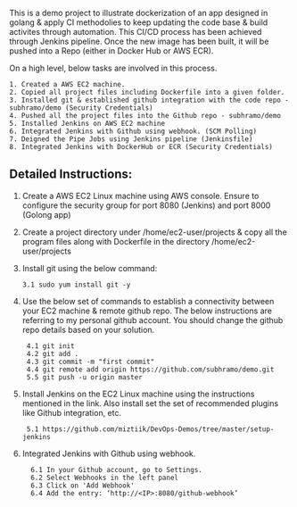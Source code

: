 This is a demo project to illustrate dockerization of an app designed in golang & apply CI methodolies to keep updating the code base & build activites through automation. This CI/CD process has been achieved through Jenkins pipeline. Once the new image has been built, it will be pushed into a Repo (either in Docker Hub or AWS ECR).

On a high level, below tasks are involved in this process.
  
    1. Created a AWS EC2 machine.
    2. Copied all project files including Dockerfile into a given folder.
    3. Installed git & established github integration with the code repo - subhramo/demo (Security Credentials)
    4. Pushed all the project files into the Github repo - subhramo/demo
    5. Installed Jenkins on AWS EC2 machine
    6. Integrated Jenkins with Github using webhook. (SCM Polling)
    7. Deigned the Pipe Jobs using Jenkins pipeline (Jenkinsfile)
    8. Integrated Jenkins with DockerHub or ECR (Security Credentials)

## Detailed Instructions:

1. Create a AWS EC2 Linux machine using AWS console. Ensure to configure the security group for port 8080 (Jenkins) and port 8000 (Golong app)

2. Create a project directory under /home/ec2-user/projects & copy all the program files along with Dockerfile in the directory /home/ec2-user/projects

3. Install git using the below command:
      
       3.1 sudo yum install git -y

4. Use the below set of commands to establish a connectivity between your EC2 machine & remote github repo. The below instructions are referring to my personal github account. You should change the github repo details based on your solution.

        4.1 git init
        4.2 git add .
        4.3 git commit -m "first commit"
        4.4 git remote add origin https://github.com/subhramo/demo.git
        5.5 git push -u origin master
        
5. Install Jenkins on the EC2 Linux machine using the instructions mentioned in the link. Also install set the set of recommended plugins like Github integration, etc.

        5.1 https://github.com/miztiik/DevOps-Demos/tree/master/setup-jenkins
        
6. Integrated Jenkins with Github using webhook.

         6.1 In your Github account, go to Settings.
         6.2 Select Webhooks in the left panel
         6.3 Click on 'Add Webhook'
         6.4 Add the entry: ‘http://<IP>:8080/github-webhook’
